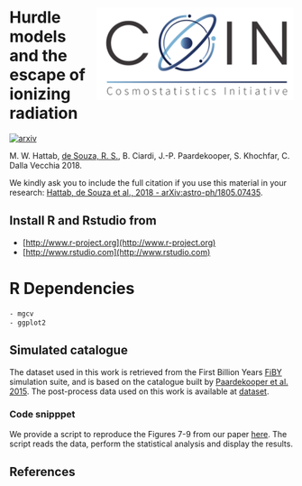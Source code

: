 # <img align="right" src="https://github.com/COINtoolbox/ActSNClass/blob/master/images/COIN_logo_very_small.png" width="350"> Hurdle  models and the escape of ionizing radiation
[![arxiv](http://img.shields.io/badge/arXiv-1805.07435-lightgrey.svg?style=plastic)](https://arxiv.org/abs/1805.07435)

M. W. Hattab, [de Souza, R. S.](https://www.rafaelsdesouza.com),  B. Ciardi,  J.-P. Paardekooper, S. Khochfar, C. Dalla Vecchia 2018.


We kindly ask you to include the full citation if you use this material in your research: [Hattab, de Souza et al., 2018 -  arXiv:astro-ph/1805.07435](https://arxiv.org/abs/1805.07435).


## Install R and Rstudio from 

* [http://www.r-project.org](http://www.r-project.org)
* [http://www.rstudio.com](http://www.rstudio.com)

# R Dependencies
    - mgcv
    - ggplot2
    
## Simulated catalogue 

The dataset used in this work is retrieved from the First Billion Years [FiBY](http://adsabs.harvard.edu/abs/2013MNRAS.429L..94P) simulation suite, and is based on the catalogue built by  [Paardekooper et al. 2015](http://adsabs.harvard.edu/abs/2015MNRAS.451.2544P). The post-process data used on this work is available at [dataset](https://github.com/COINtoolbox/Hurdle_fEsc/tree/master/data). 


### Code snipppet

We provide a script to reproduce the Figures 7-9 from our paper [here](https://github.com/COINtoolbox/Hurdle_fEsc/blob/master/script/hurdle_beta_binomial_gam_fesc.R). The script reads the data, perform the statistical analysis and display the results. 

## References

